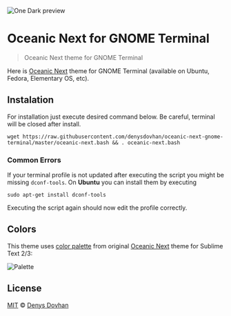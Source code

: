 ![One Dark preview][preview-img]

# Oceanic Next for GNOME Terminal

> Oceanic Next theme for GNOME Terminal

Here is [Oceanic Next][oceanic-next] theme for GNOME Terminal (available on Ubuntu, Fedora, Elementary OS, etc).

## Instalation

For installation just execute desired command below. Be careful, terminal will be closed after install.

```
wget https://raw.githubusercontent.com/denysdovhan/oceanic-next-gnome-terminal/master/oceanic-next.bash && . oceanic-next.bash
```
### Common Errors
If your terminal profile is not updated after executing the script you might be missing `dconf-tools`.
On **Ubuntu** you can install them by executing
```
sudo apt-get install dconf-tools
```
Executing the script again should now edit the profile correctly.

## Colors

This theme uses [color palette][palette] from original [Oceanic Next][oceanic-next] theme for Sublime Text 2/3:

![Palette][palette-preview]

## License

[MIT][mit-license] © [Denys Dovhan][denysdovhan]

[preview-img]: https://cloud.githubusercontent.com/assets/3459374/9465490/b92dfea8-4b35-11e5-81f5-0b8e421e9ddc.png
[oceanic-next]: https://github.com/voronianski/oceanic-next-color-scheme
[palette]: ./COLORS
[palette-preview]: https://raw.githubusercontent.com/voronianski/oceanic-next-theme/master/colors.png
[mit-license]: http://opensource.org/licenses/MIT
[denysdovhan]: http://denysdovhan.com/
